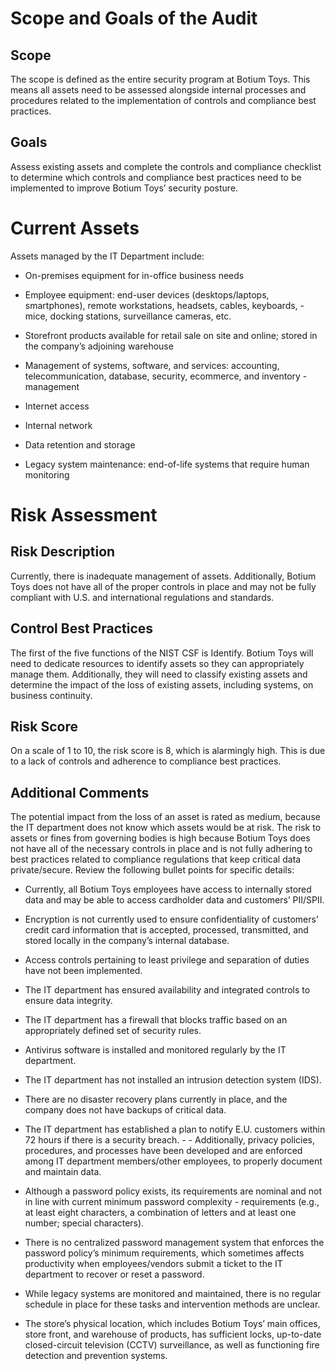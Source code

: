# Scope and Goals of the Audit

## Scope

The scope is defined as the entire security program at Botium Toys. This means all assets need to be assessed alongside internal processes and procedures related to the implementation of controls and compliance best practices.

## Goals

Assess existing assets and complete the controls and compliance checklist to determine which controls and compliance best practices need to be implemented to  improve Botium Toys’ security posture.

# Current Assets

Assets managed by the IT Department include: 
- On-premises equipment for in-office business needs
  
- Employee equipment: end-user devices (desktops/laptops, smartphones), remote workstations, headsets, cables, keyboards, - mice, docking stations, surveillance cameras, etc.
  
- Storefront products available for retail sale on site and online; stored in the company’s adjoining warehouse
  
- Management of systems, software, and services: accounting, telecommunication, database, security, ecommerce, and inventory -management
  
- Internet access
  
- Internal network
  
- Data retention and storage
  
- Legacy system maintenance: end-of-life systems that require human monitoring 

# Risk Assessment

## Risk Description

Currently, there is inadequate management of assets. Additionally, Botium Toys does not have all of the proper controls in place and may not be fully compliant with U.S. and international regulations and standards.

## Control Best Practices

The first of the five functions of the NIST CSF is Identify. Botium Toys will need to dedicate resources to identify assets so they can appropriately manage them. Additionally, they will need to classify existing assets and determine the impact of the loss of existing assets, including systems, on business continuity.

## Risk Score

On a scale of 1 to 10, the risk score is 8, which is alarmingly high. This is due to a lack of controls and adherence to compliance best practices.

## Additional Comments

The potential impact from the loss of an asset is rated as medium, because the IT department does not know which assets would be at risk. The risk to assets or fines from governing bodies is high because Botium Toys does not have all of the necessary controls in place and is not fully adhering to best practices related to compliance regulations that keep critical data private/secure. Review the following bullet points for specific details:

- Currently, all Botium Toys employees have access to internally stored data and may be able to access cardholder data and customers’ PII/SPII.
  
- Encryption is not currently used to ensure confidentiality of customers’ credit card information that is accepted, processed, transmitted, and stored locally in the company’s internal database.
  
- Access controls pertaining to least privilege and separation of duties have not been implemented.
  
- The IT department has ensured availability and integrated controls to ensure data integrity.
  
- The IT department has a firewall that blocks traffic based on an appropriately defined set of security rules.
  
- Antivirus software is installed and monitored regularly by the IT department.
  
- The IT department has not installed an intrusion detection system (IDS).
  
- There are no disaster recovery plans currently in place, and the company does not have backups of critical data.
  
- The IT department has established a plan to notify E.U. customers within 72 hours if there is a security breach. - - Additionally, privacy policies, procedures, and processes have been developed and are enforced among IT department members/other employees, to properly document and maintain data.
  
- Although a password policy exists, its requirements are nominal and not in line with current minimum password complexity - requirements (e.g., at least eight characters, a combination of letters and at least one number; special characters).
  
- There is no centralized password management system that enforces the password policy’s minimum requirements, which sometimes affects productivity when employees/vendors submit a ticket to the IT department to recover or reset a password.
  
- While legacy systems are monitored and maintained, there is no regular schedule in place for these tasks and intervention methods are unclear.
  
- The store’s physical location, which includes Botium Toys’ main offices, store front, and warehouse of products, has sufficient locks, up-to-date closed-circuit television (CCTV) surveillance, as well as functioning fire detection and prevention systems.
